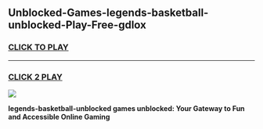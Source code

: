 
## Unblocked-Games-legends-basketball-unblocked-Play-Free-gdlox
<h3>
<a href="https://premium76.site?title=legends-basketball-unblocked&ref=10A">CLICK TO PLAY</a></h3>
<hr>

<h3>
<a href="https://premium76.site?title=legends-basketball-unblocked&ref=10A">CLICK 2 PLAY</a>
  
</h3>

<a href="https://premium76.site?title=legends-basketball-unblocked&ref=10A"><img src="https://clearcache.store/games.png"></a>


**legends-basketball-unblocked games unblocked: Your Gateway to Fun and Accessible Online Gaming**

